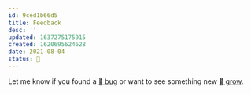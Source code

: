 ```yaml
---
id: 9ced1b66d5
title: Feedback
desc: ''
updated: 1637275175915
created: 1620695624628
date: 2021-08-04
status: 🌸
---
```


Let me know if you found a [🐛 bug](https://github.com/wikibonsai/jekyll-wikibonsai/issues/) or want to see something new [🌺 grow](https://github.com/wikibonsai/jekyll-wikibonsai/discussions/).
